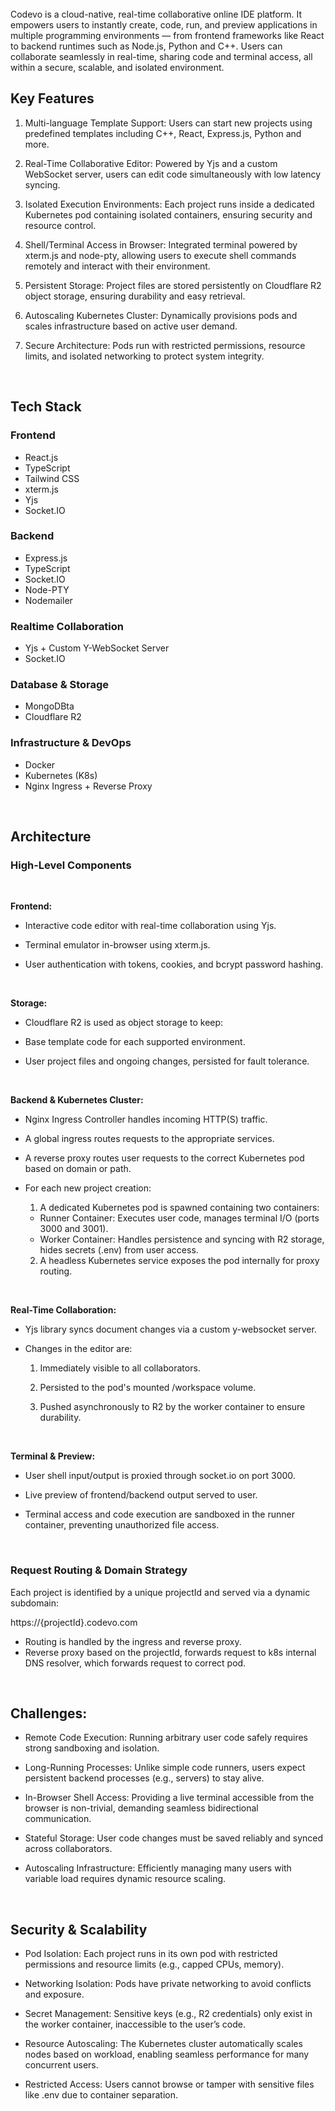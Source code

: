 <br/>
Codevo is a cloud-native, real-time collaborative online IDE platform. It empowers users to instantly create, code, run, and preview applications in multiple programming environments — from frontend frameworks like React to backend runtimes such as Node.js, Python and C++. Users can collaborate seamlessly in real-time, sharing code and terminal access, all within a secure, scalable, and isolated environment.
<br/>

<h2>Key Features</h2>

1) Multi-language Template Support: Users can start new projects using predefined templates including C++, React, Express.js, Python and more.

2) Real-Time Collaborative Editor: Powered by Yjs and a custom WebSocket server, users can edit code simultaneously with low latency syncing.

3) Isolated Execution Environments: Each project runs inside a dedicated Kubernetes pod containing isolated containers, ensuring security and resource control.

4) Shell/Terminal Access in Browser: Integrated terminal powered by xterm.js and node-pty, allowing users to execute shell commands remotely and interact with their environment.

5) Persistent Storage: Project files are stored persistently on Cloudflare R2 object storage, ensuring durability and easy retrieval.

5) Autoscaling Kubernetes Cluster: Dynamically provisions pods and scales infrastructure based on active user demand.

6) Secure Architecture: Pods run with restricted permissions, resource limits, and isolated networking to protect system integrity.

<br/>

<h2>Tech Stack</h2>
<h3>Frontend</h3>

- React.js
- TypeScript
- Tailwind CSS
- xterm.js
- Yjs 
- Socket.IO 

<h3>Backend</h3>

- Express.js
- TypeScript
- Socket.IO
- Node-PTY
- Nodemailer

<h3>Realtime Collaboration</h3>

- Yjs + Custom Y-WebSocket Server
- Socket.IO

<h3>Database & Storage</h3>

- MongoDBta
- Cloudflare R2

<h3>Infrastructure & DevOps</h3>

- Docker
- Kubernetes (K8s)
- Nginx Ingress + Reverse Proxy

<br/>

<h2>Architecture</h2>

<h3>High-Level Components</h3>


<br/>

**Frontend:**

- Interactive code editor with real-time collaboration using Yjs.

- Terminal emulator in-browser using xterm.js.

- User authentication with tokens, cookies, and bcrypt password hashing.

<br/>

**Storage:**

- Cloudflare R2 is used as object storage to keep:

- Base template code for each supported environment.

- User project files and ongoing changes, persisted for fault tolerance.

<br/>

**Backend & Kubernetes Cluster:**

- Nginx Ingress Controller handles incoming HTTP(S) traffic.

- A global ingress routes requests to the appropriate services.

- A reverse proxy routes user requests to the correct Kubernetes pod based on domain or path.

- For each new project creation:

  1) A dedicated Kubernetes pod is spawned containing two containers:
    - Runner Container: Executes user code, manages terminal I/O (ports 3000 and 3001).
    - Worker Container: Handles persistence and syncing with R2 storage, hides secrets (.env) from user access.<br/>
  2) A headless Kubernetes service exposes the pod internally for proxy routing.
 
<br/>


**Real-Time Collaboration:**

- Yjs library syncs document changes via a custom y-websocket server.

- Changes in the editor are:
    1) Immediately visible to all collaborators.
      
    2) Persisted to the pod's mounted /workspace volume.
      
    3) Pushed asynchronously to R2 by the worker container to ensure durability.

<br/>

**Terminal & Preview:**

- User shell input/output is proxied through socket.io on port 3000.

- Live preview of frontend/backend output served to user.

- Terminal access and code execution are sandboxed in the runner container, preventing unauthorized file access.

<br/>

<h3>Request Routing & Domain Strategy</h3>
Each project is identified by a unique projectId and served via a dynamic subdomain:

https://{projectId}.codevo.com
- Routing is handled by the ingress and reverse proxy.
- Reverse proxy based on the projectId, forwards request to k8s internal DNS resolver, which forwards request to correct pod.

<br/>
<h2>Challenges:</h2>

- Remote Code Execution: Running arbitrary user code safely requires strong sandboxing and isolation.

- Long-Running Processes: Unlike simple code runners, users expect persistent backend processes (e.g., servers) to stay alive.

- In-Browser Shell Access: Providing a live terminal accessible from the browser is non-trivial, demanding seamless bidirectional communication.

- Stateful Storage: User code changes must be saved reliably and synced across collaborators.

- Autoscaling Infrastructure: Efficiently managing many users with variable load requires dynamic resource scaling.

<br/>

<h2>Security & Scalability</h2>

- Pod Isolation: Each project runs in its own pod with restricted permissions and resource limits (e.g., capped CPUs, memory).

- Networking Isolation: Pods have private networking to avoid conflicts and exposure.

- Secret Management: Sensitive keys (e.g., R2 credentials) only exist in the worker container, inaccessible to the user’s code.

- Resource Autoscaling: The Kubernetes cluster automatically scales nodes based on workload, enabling seamless performance for many concurrent users.

- Restricted Access: Users cannot browse or tamper with sensitive files like .env due to container separation.
